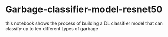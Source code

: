 # Garbage-classifier-model-resnet50
this notebook shows the process of building a DL classifier model that can classify up to ten different types of garbage
